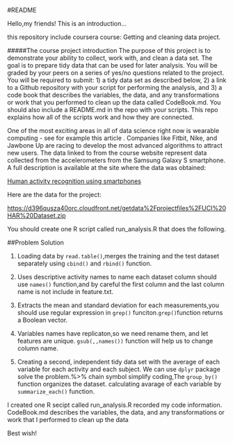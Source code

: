 
#README

Hello,my friends! This is an introduction...

this repository include coursera course: Getting and cleaning data project.

#####The course project introduction
The purpose of this project is to demonstrate your ability to collect, work with, and clean a data set. The goal is to prepare tidy data that can be used for later analysis. You will be graded by your peers on a series of yes/no questions related to the project. You will be required to submit: 1) a tidy data set as described below, 2) a link to a Github repository with your script for performing the analysis, and 3) a code book that describes the variables, the data, and any transformations or work that you performed to clean up the data called CodeBook.md. You should also include a README.md in the repo with your scripts. This repo explains how all of the scripts work and how they are connected.

One of the most exciting areas in all of data science right now is wearable computing - see for example this article . Companies like Fitbit, Nike, and Jawbone Up are racing to develop the most advanced algorithms to attract new users. The data linked to from the course website represent data collected from the accelerometers from the Samsung Galaxy S smartphone. A full description is available at the site where the data was obtained:

[Human activity recognition using smartphones](http://archive.ics.uci.edu/ml/datasets/Human+Activity+Recognition+Using+Smartphones)

Here are the data for the project:

<https://d396qusza40orc.cloudfront.net/getdata%2Fprojectfiles%2FUCI%20HAR%20Dataset.zip>

You should create one R script called run_analysis.R that does the following.

##Problem Solution

1. Loading data by `read.table()`,merges the training and the test dataset separately using  `cbind()` and `rbind()` function.

2. Uses descriptive activity names to name each dataset column should use `names()` function,and by careful the first column and the last column name is not include in feature.txt. 

3. Extracts the mean and standard deviation for each measurements,you should use regular expression in `grep()` funciton.`grep()`function returns a Boolean vector.

4. Variables names have replicaton,so we need rename them, and let features are unique. `gsub(,,names())` function will help us to change column name.

5. Creating a second, independent tidy data set with the average of each variable for each activity and each subject. We can use `dplyr` package solve the problem.%>% chain symbol simplify coding,The `group_by()` function organizes the dataset. calculating avarage of each variable by `summarize_each()` function.

I created one R secipt called run_analysis.R recorded my code information.				
CodeBook.md describes the variables, the data, and any transformations or work that I performed to clean up the data

Best wish!


    
